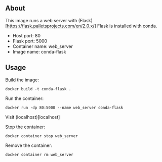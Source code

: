 ## About
This image runs a web server with (Flask)[https://flask.palletsprojects.com/en/2.0.x/]
Flask is installed with conda.

- Host port: 80
- Flask port: 5000
- Container name: web_server
- Image name: conda-flask

## Usage

Build the image:
```shell
docker build -t conda-flask .
```

Run the container:
```shell
docker run -dp 80:5000 --name web_server conda-flask
```

Visit (localhost)[localhost]

Stop the container:
```shell
docker container stop web_server 
```

Remove the container:
```shell
docker container rm web_server 
```